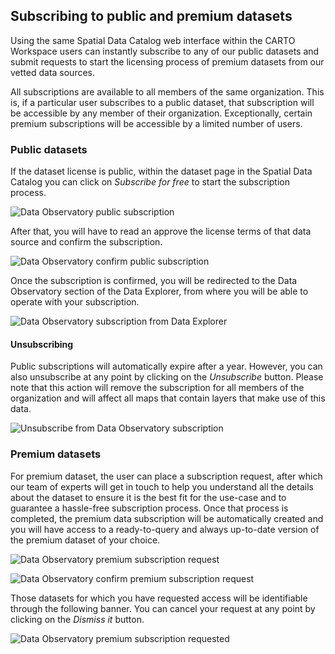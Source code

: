 ## Subscribing to public and premium datasets

Using the same Spatial Data Catalog web interface within the CARTO Workspace users can instantly subscribe to any of our public datasets and submit requests to start the licensing process of premium datasets from our vetted data sources.

All subscriptions are available to all members of the same organization. This is, if a particular user subscribes to a public dataset, that subscription will be accessible by any member of their organization. Exceptionally, certain premium subscriptions will be accessible by a limited number of users. 

### Public datasets

If the dataset license is public, within the dataset page in the Spatial Data Catalog you can click on _Subscribe for free_ to start the subscription process. 

![Data Observatory public subscription](/img/data-observatory/do-public-subscription.png)

After that, you will have to read an approve the license terms of that data source and confirm the subscription.

![Data Observatory confirm public subscription](/img/data-observatory/do-public-subscription-confirm.png)

Once the subscription is confirmed, you will be redirected to the Data Observatory section of the Data Explorer, from where you will be able to operate with your subscription. 

![Data Observatory subscription from Data Explorer](/img/data-observatory/do-the-public-subscription-de.png)

#### Unsubscribing

Public subscriptions will automatically expire after a year. However, you can also unsubscribe at any point by clicking on the _Unsubscribe_ button. Please note that this action will remove the subscription for all members of the organization and will affect all maps that contain layers that make use of this data.

![Unsubscribe from Data Observatory subscription](/img/data-observatory/do-dataset-unsubscribe-confirm.png)

### Premium datasets

For premium dataset, the user can place a subscription request, after which our team of experts will get in touch to help you understand all the details about the dataset to ensure it is the best fit for the use-case and to guarantee a hassle-free subscription process. Once that process is completed, the premium data subscription will be automatically created and you will have access to a ready-to-query and always up-to-date version of the premium dataset of your choice.

![Data Observatory premium subscription request](/img/data-observatory/do-premium-subscription.png)

![Data Observatory confirm premium subscription request](/img/data-observatory/do-premium-subscription-confirm.png)

Those datasets for which you have requested access will be identifiable through the following banner. You can cancel your request at any point by clicking on the _Dismiss it_ button. 

![Data Observatory premium subscription requested](/img/data-observatory/do-premium-subscription-requested.png)

